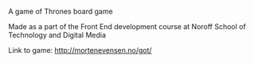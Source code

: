 A game of Thrones board game 

Made as a part of the Front End development course at Noroff School of Technology and Digital Media

Link to game: http://mortenevensen.no/got/
